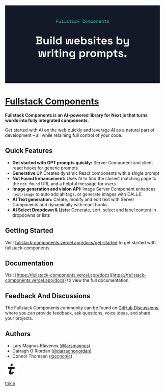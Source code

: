 ![Fullstack Components - Build websites by writing prompts](libs/playground/public/images/repo-header-dark.png)

# [Fullstack Components](https://fullstack-components.vercel.app)

**Fullstack Components is an AI-powered library for Next.js that turns words into fully integrated components.**

Get started with AI on the web quickly and leverage AI as a natural part of development – all while retaining full control of your code.

## Quick Features

- **Get started with GPT prompts quickly:** Server Component and client react hooks for generic prompts
- **Generative UI:** Creates dynamic React components with a single prompt
- **Not Found Enhancement:** Uses AI to find the closest matching page to the `not found` URL and a helpful message for users
- **Image generation and vision API:** Image Server Component enhances `next/image` to auto add alt tags, or generate images with DALL·E
- **AI Text generation:** Create, modify and edit text with Server Components and dynamically with react hooks
- **AI Select Dropdown & Lists:** Generate, sort, select and label content in dropdowns or lists

## Getting Started

Visit [fullstack-components.vercel.app/docs/get-started](https://fullstack-components.vercel.app/docs/get-started) to get started with fullstack-components.

## Documentation

Visit [https://fullstack-components.vercel.app/docs](https://fullstack-components.vercel.app/docs) to view the full documentation.

## Feedback And Discussions

The Fullstack Components community can be found on [GitHub Discussions](https://github.com/trikinco/fullstack-components/discussions), where you can provide feedback, ask questions, voice ideas, and share your projects.

## Authors

- Lars Magnus Klavenes ([@larsmagnus](https://github.com/larsmagnus))
- Darragh O'Riordan ([@darraghoriordan](https://github.com/darraghoriordan))
- Connor Thomsen ([@cononic](https://github.com/CONONIC))

<a href="https://fullstack-components.vercel.app">
  <picture>
    <source media="(prefers-color-scheme: dark)" srcset="libs/playground/public/images/trikin-light.svg">
    <img alt="trikin" src="libs/playground/public/images/trikin-dark.svg" width="40" height="40">
  </picture>
  <p>trikin</p>
</a>
